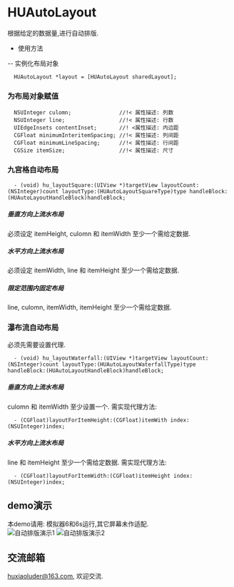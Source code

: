 # HUAutoLayout
根据给定的数据量,进行自动排版.


- 使用方法

-- 实例化布局对象
```Objc
  HUAutoLayout *layout = [HUAutoLayout sharedLayout];
```

### 为布局对象赋值
```Objc
  NSUInteger culomn;               //!< 属性描述: 列数  
  NSUInteger line;                 //!< 属性描述: 行数
  UIEdgeInsets contentInset;       //! <属性描述: 内边距
  CGFloat minimumInteritemSpacing; //!< 属性描述: 列间距
  CGFloat minimumLineSpacing;      //!< 属性描述: 行间距
  CGSize itemSize;                 //!< 属性描述: 尺寸
```
### 九宫格自动布局
```Objc
  - (void) hu_layoutSquare:(UIView *)targetView layoutCount:(NSInteger)count layoutType:(HUAutoLayoutSquareType)type handleBlock:(HUAutoLayoutHandleBlock)handleBlock;
```

##### 垂直方向上流水布局
必须设定 itemHeight, culomn 和 itemWidth 至少一个需给定数据.

##### 水平方向上流水布局
必须设定 itemWidth, line 和 itemHeight 至少一个需给定数据.

##### 限定范围内固定布局
line, culomn, itemWidth, itemHeight 至少一个需给定数据.

### 瀑布流自动布局
必须先需要设置代理.
```Objc
  - (void) hu_layoutWaterfall:(UIView *)targetView layoutCount:(NSInteger)count layoutType:(HUAutoLayoutWaterfallType)type handleBlock:(HUAutoLayoutHandleBlock)handleBlock;
```

##### 垂直方向上流水布局
culomn 和 itemWidth 至少设置一个.
需实现代理方法:
```Objc
  - (CGFloat)layoutForItemHeight:(CGFloat)itemWith index:(NSUInteger)index;
```

##### 水平方向上流水布局
line 和 itemHeight 至少一个需给定数据.
需实现代理方法:
```Objc
  - (CGFloat)layoutForItemWidth:(CGFloat)itemHeight index:(NSUInteger)index;
```

## demo演示
本demo请用: 模拟器6和6s运行,其它屏幕未作适配.<br>
  ![自动排版演示1](https://github.com/huxiaoluder/HUAutoLayout/blob/master/Sourse/自动排版演示1.gif "自动排版演示1")
  ![自动排版演示2](https://github.com/huxiaoluder/HUAutoLayout/blob/master/Sourse/自动排版演示2.gif "自动排版演示2")

## 交流邮箱
huxiaoluder@163.com, 欢迎交流.








